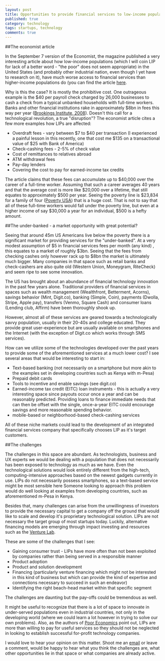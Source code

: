 ```yaml
---
layout: post
title: Opportunities to provide financial services to low-income populations in developed countries through technology
published: true
category: technology
tags: startups, technology
comments: true
---
```


##The economist article

In the September 7 version of the Economist, the magazine published a very interesting article about how low-income populations (which I will coin LIP for lack of a better word - "the poor" does not seem appropriate) in the United States (and probably other industrial nation, even though I yet have to research on it), have much worse access to financial services than higher-income populations do (you can find the article [here][1]. 

Why is this the case? It is mostly the prohibitive cost. One outrageous example is the $40 per payroll check charged by 26,000 businesses to cash a check from a typical unbanked households with full-time workers. Banks and other financial institutions rake in approximately $8bn in fees this way per year ([Brookings Institute, 2008][2]).
Doesn't this call for a technological revolution, a true "disruption"? The economist article cites a few more examples how LIPs are affected:

* Overdraft fees - vary between $7 to $40 per transaction (I experienced a painful lesson in this recently, one that cost me $135 on a transactional value of $25 with Bank of America)
* Check-cashing fees - 2-5% of check value
* Cost of remittances to relatives abroad
* ATM withdrawal fees
* Pay-day lenders
* Covering the cost to pay for earned-income tax credits

The article claims that these fees can accumulate up to $40,000 over the career of a full-time worker. Assuming that such a career averages 40 years and that the average cost is more like $20,000 over a lifetime, that still equates to approximately $500 per year. Seeing the poverty line is $23,834 for a family of four ([Poverty USA][4]) that is a huge cost. That is not to say that all of these full-time workers would fall under the poverty line, but even at a higher income of say $30,000 a year for an individual, $500 is a hefty amount. 

##The under-banked - a market opportunity with great potential?

Seeing that around 45m US Americans live below the poverty there is a significant market for providing services for the "under-banked". At a very modest assumption of $5 in financial services fees per month (any kind) , this equates to a market of roughly $3bn. Seeing that the fees from checking cashes only however rack up to $8bn the market is ultimately much bigger. Many companies in that space such as retail banks and check-cashers are also quite old (Western Union, Moneygram, RiteCheck) and seem ripe to see some innovation. 

The US has brought about an abundance of financial technology innovation in the past few years alone. Traditional providers of financial services in spaces such as wealth management (Wealthfront, Betterment, Acorns), savings behavior (Mint, Digit.co), banking (Simple, Coin), payments (Dwolla, Stripe, Apple pay), transfers (Venmo, Square Cash) and consumer loans (Lending club, Affirm) have been thoroughly shook up. 

However, almost all of these services are geared towards a technologically savvy population, usually in their 20-40s and college educated. They provide great user-experience but are usually available on smartphones and the Internet (with the exception of Digit.co which works through SMS services). 

How can we utilize some of the technologies developed over the past years to provide some of the aforementioned services at a much lower cost? I see several areas that would be interesting to start in:

* Text-based banking (not necessarily on a smartphone but more akin to the examples set in developing countries such as Kenya with m-Pesa)
* Prepaid debit cards
* Tools to incentive and enable savings (see digit.co)
* Earned-income tax credit (EITC) loan instruments - this is actually a very interesting space since payouts occur once a year and can be reasonably predicted. Providing loans to finance immediate needs that can then be offset with the single, once-a-year EITC could encourage savings and more reasonable spending behavior.
* mobile-based or neighborhood-based check-cashing services

All of these niche markets could lead to the development of an integrated financial services company that specifically chooses LIP as it's target customers. 

##The challenges

The challenges in this space are abundant. As technologists, business and UX experts we would be dealing with a population that does not necessarily has been exposed to technology as much as we have. Even the technological solutions would look entirely different from the high-tech, computing-intensive approaches based on the newest gadgets currently in use. LIPs do not necessarily possess smartphones, so a text-based service might be most sensible here Someone looking to approach this problem would do well looking at examples from developing countries, such as aforementioned m-Pesa in Kenya. 

Besides that, many challenges can arise from the unwillingness of investors to provide the necessary capital to get a company off the ground that would like to scale and develop it's proprietary technological solution. LIPs are not necessary the target group of most startups today. Luckily, alternative financing models are emerging through impact investing and resources such as the [Venture Lab][5].

These are some of the challenges that I see:

* Gaining consumer trust - LIPs have more often than not been exploited by companies rather than being served in a responsible manner
* Product adoption
* Product and solution development 
* Financing (particularly venture financing which might not be interested in this kind of business but which can provide the kind of expertise and connections necessary to succeed in such an endeavor)
* Identifying the right beach-head market within that specific segment

The challenges are daunting but the pay-offs could be tremendous as well. 

It might be useful to recognize that there is a lot of space to innovate in under-served populations even in industrial countries, not only in the developing world (where we could learn a lot however in trying to solve our own problems). Also, as the authors of [Poor Economics][6] point out, LIPs are more than willing to pay for useful services so they should not be neglected in looking to establish successful for-profit technology companies. 

I would love to hear your opinion on this matter. Shoot me an [email][7] or leave a comment, would be happy to hear what you think the challenges are, what other opportunities lie in that space or what companies are already active. 


[1]: http://www.economist.com/news/united-states/21663262-why-low-income-americans-often-have-pay-more-its-expensive-be-poor
[2]: http://www.brookings.edu/~/media/research/files/reports/2008/1/banking%20fellowes/01_banking_fellowes.pdf
[3]: http://www.brookings.edu/~/media/research/files/papers/2008/4/16-low-income-blank/0416_low_income_blank.pdf
[4]: http://www.povertyusa.org/the-state-of-poverty/poverty-facts/
[5]: http://www.accion.org/venturelab
[6]: http://www.amazon.com/Poor-Economics-Radical-Rethinking-Poverty/dp/1610390938
[7]: mailto:juliusdanek@gmail.com